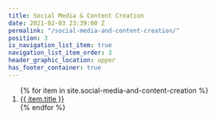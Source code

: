 ```yaml
---
title: Social Media & Content Creation
date: 2021-02-03 23:39:00 Z
permalink: "/social-media-and-content-creation/"
position: 3
is_navigation_list_item: true
navigation_list_item_order: 3
header_graphic_location: upper
has_footer_container: true
---
```


<!-- {% include page_header.html %} -->
<ol class="content_container-project_list_wrapper-client_list_wrapper">
	{% for item in site.social-media-and-content-creation %}
		<a href="{{ item.url }}">
			<li class="project_list_wrapper-client_list_wrapper-project_list_item-client_list_item --color_black --font_size_universal_answer_single --text_align_center">
				{{ item.title }}
			</li>
		</a>
	{% endfor %}
</ol>
